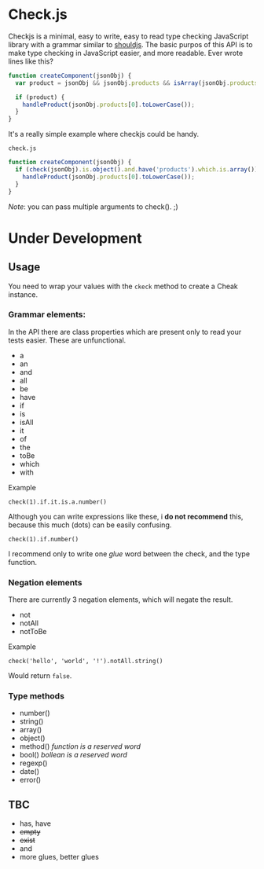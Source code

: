 Check.js
========

Checkjs is a minimal, easy to write, easy to read type checking JavaScript library with a grammar similar to [shouldjs](https://github.com/shouldjs/should.js). The basic purpos of this API is to make type checking in JavaScript easier, and more readable. Ever wrote lines like this?

```js
function createComponent(jsonObj) {
  var product = jsonObj && jsonObj.products && isArray(jsonObj.products) && typeof jsonObj.products[0] === 'string';

  if (product) {
    handleProduct(jsonObj.products[0].toLowerCase());
  }
}
```

It's a really simple example where checkjs could be handy.

`check.js`

```js
function createComponent(jsonObj) {
  if (check(jsonObj).is.object().and.have('products').which.is.array()) {
    handleProduct(jsonObj.products[0].toLowerCase());
  }
}
```

*Note*: you can pass multiple arguments to check(). ;)

# Under Development

## Usage

You need to wrap your values with the `ckeck` method to create a Cheak instance.

### Grammar elements:

In the API there are class properties which are present only to read your tests easier. These are unfunctional.

* a
* an
* and
* all
* be
* have
* if
* is
* isAll
* it
* of
* the
* toBe
* which
* with

Example

    check(1).if.it.is.a.number()

Although you can write expressions like these, i **do not recommend** this, because this much (dots) can be easily confusing.

    check(1).if.number()

I recommend only to write one *glue* word between the check, and the type function.

### Negation elements

There are currently 3 negation elements, which will negate the result.

* not
* notAll
* notToBe

Example

    check('hello', 'world', '!').notAll.string()

Would return `false`.

### Type methods

* number()
* string()
* array()
* object()
* method() *function is a reserved word*
* bool() *bollean is a reserved word*
* regexp()
* date()
* error()

## TBC

* has, have
* ~~empty~~
* ~~exist~~
* and
* more glues, better glues
